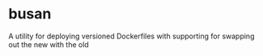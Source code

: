 # busan

A utility for deploying versioned Dockerfiles with supporting for swapping out the new with the old
